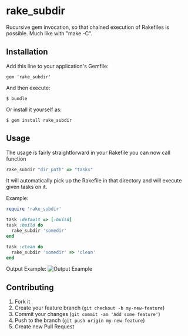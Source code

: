 # rake_subdir

  Rucursive gem invocation, so that chained execution of Rakefiles is possible. Much like with "make -C".
  


## Installation

Add this line to your application's Gemfile:

    gem 'rake_subdir'

And then execute:

    $ bundle

Or install it yourself as:

    $ gem install rake_subdir

## Usage

The usage is fairly straightforward in your Rakefile you can now call function 
```ruby
rake_subdir "dir_path" => "tasks"
```

It will automatically pick up the Rakefile in that directory and will execute given tasks on it.

Example:
```ruby
require 'rake_subdir'

task :default => [:build]
task :build do
  rake_subdir 'somedir'
end

task :clean do
  rake_subdir 'somedir' => 'clean'
end
```

Output Example:
![Output Example](http://i.imgur.com/UJAwb6t.png)


## Contributing

1. Fork it
2. Create your feature branch (`git checkout -b my-new-feature`)
3. Commit your changes (`git commit -am 'Add some feature'`)
4. Push to the branch (`git push origin my-new-feature`)
5. Create new Pull Request
